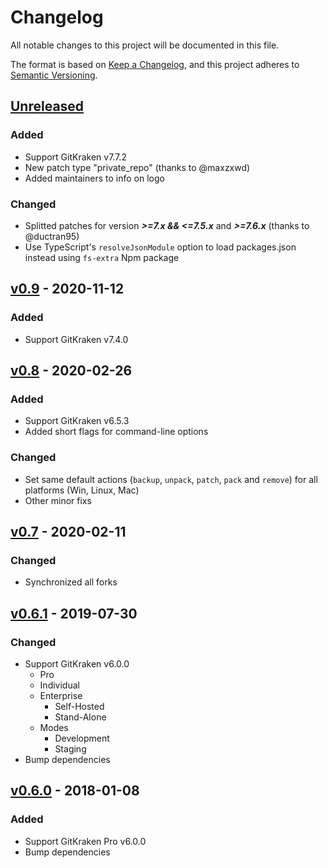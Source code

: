 # Changelog
All notable changes to this project will be documented in this file.

The format is based on [Keep a Changelog](https://keepachangelog.com/en/1.0.0/),
and this project adheres to [Semantic Versioning](https://semver.org/spec/v2.0.0.html).

## [Unreleased]

### Added
- Support GitKraken v7.7.2
- New patch type "private_repo" (thanks to @maxzxwd)
- Added maintainers to info on logo

### Changed
- Splitted patches for version ***>=7.x && <=7.5.x*** and ***>=7.6.x*** (thanks to @ductran95)
- Use TypeScript's `resolveJsonModule` option to load packages.json instead using `fs-extra` Npm package

## [v0.9] - 2020-11-12
### Added
- Support GitKraken v7.4.0

## [v0.8] - 2020-02-26
### Added
- Support GitKraken v6.5.3
- Added short flags for command-line options

### Changed
- Set same default actions (`backup`, `unpack`, `patch`, `pack` and `remove`) for all platforms (Win, Linux, Mac)
- Other minor fixs

## [v0.7] - 2020-02-11
### Changed
- Synchronized all forks

## [v0.6.1] - 2019-07-30
### Changed
- Support GitKraken v6.0.0
  - Pro
  - Individual
  - Enterprise
    - Self-Hosted
    - Stand-Alone
  - Modes
    - Development
    - Staging
- Bump dependencies

## [v0.6.0] - 2018-01-08
### Added
- Support GitKraken Pro v6.0.0
- Bump dependencies

[Unreleased]: https://github.com/BoGnY/GitCracken/compare/v0.9...HEAD
[v0.9]: https://github.com/BoGnY/GitCracken/compare/v0.8...v0.9
[v0.8]: https://github.com/BoGnY/GitCracken/compare/v0.7...v0.8
[v0.7]: https://github.com/BoGnY/GitCracken/compare/v0.6.1...v0.7
[v0.6.1]: https://github.com/BoGnY/GitCracken/compare/v0.6.0...v0.6.1
[v0.6.0]: https://github.com/BoGnY/GitCracken/releases/tag/v0.6.0
